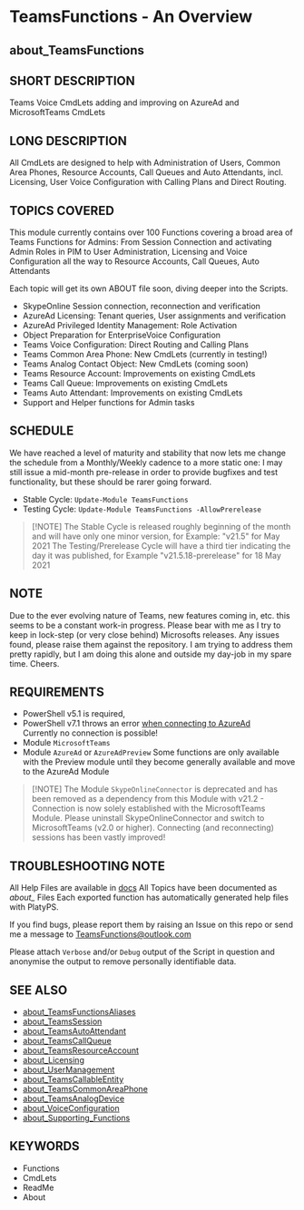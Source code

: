 # TeamsFunctions - An Overview

## about_TeamsFunctions

## SHORT DESCRIPTION

Teams Voice CmdLets adding and improving on AzureAd and MicrosoftTeams CmdLets

## LONG DESCRIPTION

All CmdLets are designed to help with Administration of Users, Common Area Phones, Resource Accounts, Call Queues and Auto Attendants, incl. Licensing, User Voice Configuration with Calling Plans and Direct Routing.

## TOPICS COVERED

This module currently contains over 100 Functions covering a broad area of Teams Functions for Admins: From Session Connection and activating Admin Roles in PIM to User Administration, Licensing and Voice Configuration all the way to Resource Accounts, Call Queues, Auto Attendants

Each topic will get its own ABOUT file soon, diving deeper into the Scripts.

- SkypeOnline Session connection, reconnection and verification
- AzureAd Licensing: Tenant queries, User assignments and verification
- AzureAd Privileged Identity Management: Role Activation
- Object Preparation for EnterpriseVoice Configuration
- Teams Voice Configuration: Direct Routing and Calling Plans
- Teams Common Area Phone: New CmdLets (currently in testing!)
- Teams Analog Contact Object: New CmdLets (coming soon)
- Teams Resource Account: Improvements on existing CmdLets
- Teams Call Queue: Improvements on existing CmdLets
- Teams Auto Attendant: Improvements on existing CmdLets
- Support and Helper functions for Admin tasks

## SCHEDULE

We have reached a level of maturity and stability that now lets me change the schedule from a Monthly/Weekly cadence to a more static one:
I may still issue a mid-month pre-release in order to provide bugfixes and test functionality, but these should be rarer going forward.

- Stable Cycle: `Update-Module TeamsFunctions`
- Testing Cycle: `Update-Module TeamsFunctions -AllowPrerelease`

> [!NOTE] The Stable Cycle is released roughly beginning of the month and will have only one minor version, for Example: "v21.5" for May 2021
> The Testing/Prerelease Cycle will have a third tier indicating the day it was published, for Example "v21.5.18-prerelease" for 18 May 2021

## NOTE

Due to the ever evolving nature of Teams, new features coming in, etc. this seems to be a constant work-in progress.
Please bear with me as I try to keep in lock-step (or very close behind) Microsofts releases.
Any issues found, please raise them against the repository. I am trying to address them pretty rapidly, but I am doing this alone and outside my day-job in my spare time. Cheers.

## REQUIREMENTS

- PowerShell v5.1 is required,
- PowerShell v7.1 throws an error [when connecting to AzureAd](https://github.com/PowerShell/PowerShell/issues/10473)<br />Currently no connection is possible!
- Module `MicrosoftTeams`
- Module `AzureAd` or `AzureAdPreview`
Some functions are only available with the Preview module until they become generally available and move to the AzureAd Module

> [!NOTE] The Module `SkypeOnlineConnector` is deprecated and has been removed as a dependency from this Module with v21.2 - Connection is now solely established with the MicrosoftTeams Module. Please uninstall SkypeOnlineConnector and switch to MicrosoftTeams (v2.0 or higher). Connecting (and reconnecting) sessions has been vastly improved!

## TROUBLESHOOTING NOTE

All Help Files are available in [docs](/docs)
All Topics have been documented as *about_* Files
Each exported function has automatically generated help files with PlatyPS.

If you find bugs, please report them by raising an Issue on this repo or send me a message to [TeamsFunctions@outlook.com](mailto:TeamsFunctions@outlook.com)

Please attach `Verbose` and/or `Debug` output of the Script in question and anonymise the output to remove personally identifiable data.

## SEE ALSO

- [about_TeamsFunctionsAliases](about_TeamsFunctionsAliases.md)
- [about_TeamsSession](about_TeamsSession.md)
- [about_TeamsAutoAttendant](about_TeamsAutoAttendant.md)
- [about_TeamsCallQueue](about_TeamsCallQueue.md)
- [about_TeamsResourceAccount](about_TeamsResourceAccount.md)
- [about_Licensing](about_Licensing.md)
- [about_UserManagement](about_UserManagement.md)
- [about_TeamsCallableEntity](about_TeamsCallableEntity.md)
- [about_TeamsCommonAreaPhone](about_TeamsCommonAreaPhone.md)
- [about_TeamsAnalogDevice](about_TeamsAnalogDevice.md)
- [about_VoiceConfiguration](about_VoiceConfiguration.md)
- [about_Supporting_Functions](about_Supporting_Functions.md)

## KEYWORDS

- Functions
- CmdLets
- ReadMe
- About
